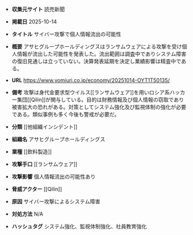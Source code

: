 - **収集元サイト**
読売新聞

- **掲載日**
2025-10-14

- **タイトル**
サイバー攻撃で個人情報流出の可能性

- **概要**
アサヒグループホールディングスはランサムウェアによる攻撃を受け個人情報が流出した可能性を発表した。流出範囲は調査中でありシステム障害の復旧見通しは立っていない。決算発表延期を決定し業績影響は精査中である。

- **URL**
https://www.yomiuri.co.jp/economy/20251014-OYT1T50135/

- **備考**
攻撃は身代金要求型ウイルス[[ランサムウェア]]を用いロシア系ハッカー集団[[Qilin]]が関与している。目的は財務情報及び個人情報の窃取であり被害拡大の恐れがある。対策としてシステム強化及び監視体制の強化が必要である。類似事例も多く今後も警戒が必要だ。

- **分類**
[[他組織インシデント]]

- **組織名**
アサヒグループホールディングス

- **業種**
[[飲料製造]]

- **攻撃手口**
[[ランサムウェア]]

- **攻撃影響**
個人情報流出の可能性あり

- **脅威アクター**
[[Qilin]]

- **原因**
サイバー攻撃によるシステム障害

- **対処方法**
N/A

- **ハッシュタグ**
システム強化、監視体制強化、社員教育強化
